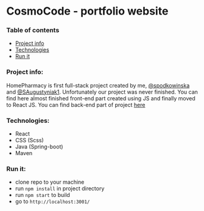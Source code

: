 # CosmoCode - portfolio website
### Table of contents
* [Project info](#project-info)
* [Technologies](#technologies)
* [Run it](#run-it)

### Project info:
HomePharmacy is first full-stack project created by me, [@spodkowinska]( https://github.com/spodkowinska ) and [@SAugustyniak1]( https://github.com/SAugustyniak1 ).
Unfortunately our project was never finished. You can find here almost finished front-end part created using JS and finally moved to React JS. You can find back-end
part of project [here]( https://github.com/hvma411/HomePharmacy )

### Technologies:
* React
* CSS (Scss)
* Java (Spring-boot)
* Maven

### Run it:
* clone repo to your machine
* run `npm install` in project directory
* run `npm start` to build
* go to `http://localhost:3001/`
